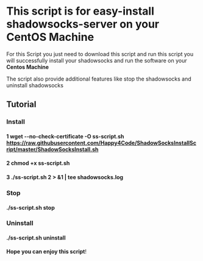 # This script is for easy-install shadowsocks-server on your CentOS Machine

For this Script you just need to download this script and run this script you will successfully install your shadowsocks and run the software on your **Centos Machine**

The script also provide additional features like stop the shadowsocks and uninstall shadowsocks

## Tutorial

### Install

#### 1  wget --no-check-certificate -O ss-script.sh https://raw.githubusercontent.com/Happy4Code/ShadowSocksInstallScript/master/ShadowSocksInstall.sh  
#### 2 chmod +x ss-script.sh
#### 3 ./ss-script.sh 2 > &1 | tee shadowsocks.log
### Stop

#### ./ss-script.sh stop
### Uninstall

#### ./ss-script.sh uninstall

**Hope you can enjoy this script**!
